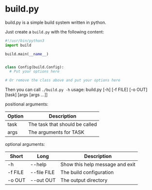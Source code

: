 # build.py

build.py is a simple build system written in python.

Just create a `build.py` with the following content:

```python
#!/usr/bin/python3
import build

build.main(__name__)


class Config(build.Config):
  # Put your options here

# Or remove the class above and put your options here
```

Then you can call `./build.py -h`
usage: build.py [-h] [-f FILE] [-o OUT] [task] [args [args ...]]

positional arguments:

| Option | Description                    |
|--------|--------------------------------|
| task   | The task that should be called |
| args   | The arguments for TASK         |

optional arguments:

| Short   | Long        | Description                     |
|---------|-------------|---------------------------------|
| -h      | --help      | Show this help message and exit |
| -f FILE | --file FILE | The build configuration         |
| -o OUT  | --out OUT   | The output directory            |
